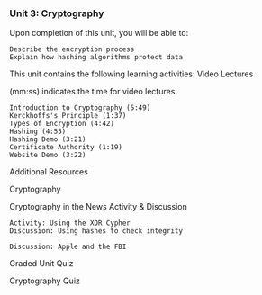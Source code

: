 ### Unit 3: Cryptography


Upon completion of this unit, you will be able to:

    Describe the encryption process
    Explain how hashing algorithms protect data

This unit contains the following learning activities:
Video Lectures

(mm:ss) indicates the time for video lectures

    Introduction to Cryptography (5:49)
    Kerckhoffs's Principle (1:37)
    Types of Encryption (4:42)
    Hashing (4:55)
    Hashing Demo (3:21)
    Certificate Authority (1:19)
    Website Demo (3:22)

Additional Resources

Cryptography

Cryptography in the News
Activity & Discussion

    Activity: Using the XOR Cypher
    Discussion: Using hashes to check integrity

    Discussion: Apple and the FBI

Graded Unit Quiz

Cryptography Quiz